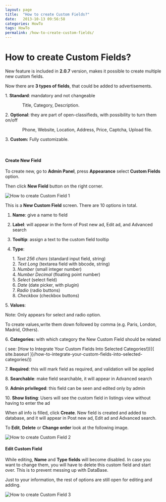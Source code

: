 ```yaml
---
layout: page
title:  "How to create Custom Fields?"
date:   2013-10-13 09:56:58
categories: HowTo
tags: HowTo
permalink: /how-to-create-custom-fields/
---
```

# How to create Custom Fields?

New feature is included in **2.0.7** version, makes it possible to create multiple new custom fields.

Now there are **3 types of fields**, that could be added to advertisements.

  1\. **Standard**: mandatory and not changeable

              Title, Category, Description.

  2\. **Optional**: they are part of open-classifieds, with possibility to turn them on/off

              Phone, Website, Location, Address, Price, Captcha, Upload file.

  3\. **Custom:** Fully customizable.

 

#### **Create New Field**

To create new, go to **Admin Panel**, press **Appearance** select **Custom Fields** option.

Then click **New Field** button on the right corner.

![How to create Custom Field 1](http://open-classifieds.com/wp-content/uploads/2013/10/How-to-create-Custom-Field-1.png)

This is a **New Custom Field** screen. There are 10 options in total.

1. **Name**: give a name to field
2. **Label**: will appear in the form of Post new ad, Edit ad, and Advanced search
3. **Tooltip**: assign a text to the custom field tooltip
4. **Type**:

   1\. _Text 256 chars_ (standard input field, string)<br>
   2\. _Text Long_ (textarea field with bbcode, string)<br>
   3\. _Number_ (small integer number)<br>
   4\. _Number Decimal_ (floating point number)<br>
   5\. _Select_ (select field)<br>
   6\. _Date_ (date picker, with plugin)<br>
   7\. _Radio_ (radio buttons)<br>
   8\. _Checkbox_ (checkbox buttons)<br>
  
5\. **Values**:

   Note: Only appears for select and radio option.

   To create values,write them down followed by comma (e.g. Paris, London, Madrid, Others).

6\. **Categories:** with which category the New Custom Field should be related

   ( see: [How to Integrate Your Custom Fields Into Selected Categories!]({{ site.baseurl }}/how-to-integrate-your-custom-fields-into-selected-categories/))

7\. **Required**: this will mark field as required, and validation will be applied

8\. **Searchable**: make field searchable, it will appear in Advanced search

9\. **Admin privileged**: this field can be seen and edited only by admin

10\. **Show listing**: Users will see the custom field in listings view without having to enter the ad 

When all info is filled, click **Create**. New field is created and added to database, and it will appear in Post new ad, Edit ad and Advanced search.

To **Edit**, **Delete** or **Change order** look at the following image.

![How to create Custom Field 2](http://open-classifieds.com/wp-content/uploads/2013/10/How-to-create-Custom-Field-2.png)

#### **Edit Custom Field**

While editing, **Name** and **Type** **fields** will become disabled. In case you want to change them, you will have to delete this custom field and start over. This is to prevent messing up with DataBase.

Just to your information, the rest of options are still open for editing and adding.

![How to create Custom Field 3](http://open-classifieds.com/wp-content/uploads/2013/10/How-to-create-Custom-Field-3.png)


<!--title: How to create Custom Fields?
link: http://open-classifieds.com/2013/10/13/how-to-create-custom-fields/
author: 
description: 
post_id: 9978
created: 2013/10/13 11:56:58
created_gmt: 2013/10/13 09:56:58
comment_status: open
post_name: how-to-create-custom-fields
status: publish
post_type: post-->
